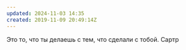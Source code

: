 ```yaml
---
updated: 2024-11-03 14:35
created: 2019-11-09 20:49:14Z
---
```


Это то, что ты делаешь с тем, что сделали с тобой. Сартр